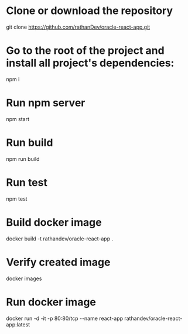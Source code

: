# Clone or download the repository 
git clone https://github.com/rathanDev/oracle-react-app.git

# Go to the root of the project and install all project's dependencies:
npm i

# Run npm server 
npm start 

# Run build 
npm run build

# Run test 
npm test 

# Build docker image 
docker build -t rathandev/oracle-react-app .

# Verify created image
docker images

# Run docker image 
docker run -d -it  -p 80:80/tcp --name react-app rathandev/oracle-react-app:latest